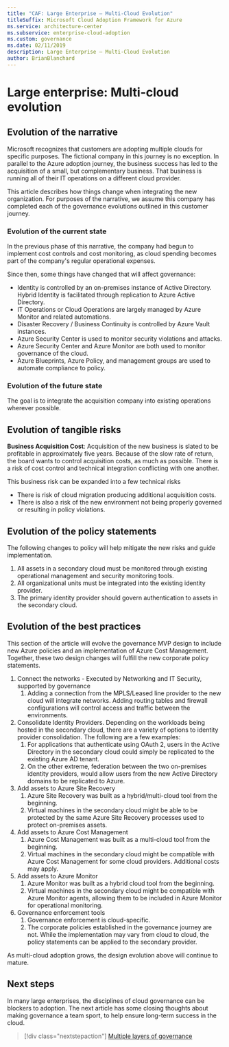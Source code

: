 ```yaml
---
title: "CAF: Large Enterprise – Multi-Cloud Evolution"
titleSuffix: Microsoft Cloud Adoption Framework for Azure
ms.service: architecture-center
ms.subservice: enterprise-cloud-adoption
ms.custom: governance
ms.date: 02/11/2019
description: Large Enterprise – Multi-Cloud Evolution
author: BrianBlanchard
---
```


# Large enterprise: Multi-cloud evolution

## Evolution of the narrative

Microsoft recognizes that customers are adopting multiple clouds for specific purposes. The fictional company in this journey is no exception. In parallel to the Azure adoption journey, the business success has led to the acquisition of a small, but complementary business. That business is running all of their IT operations on a different cloud provider.

This article describes how things change when integrating the new organization. For purposes of the narrative, we assume this company has completed each of the governance evolutions outlined in this customer journey.

### Evolution of the current state

In the previous phase of this narrative, the company had begun to implement cost controls and cost monitoring, as cloud spending becomes part of the company's regular operational expenses.

Since then, some things have changed that will affect governance:

- Identity is controlled by an on-premises instance of Active Directory. Hybrid Identity is facilitated through replication to Azure Active Directory.
- IT Operations or Cloud Operations are largely managed by Azure Monitor and related automations.
- Disaster Recovery / Business Continuity is controlled by Azure Vault instances.
- Azure Security Center is used to monitor security violations and attacks.
- Azure Security Center and Azure Monitor are both used to monitor governance of the cloud.
- Azure Blueprints, Azure Policy, and management groups are used to automate compliance to policy.

### Evolution of the future state

The goal is to integrate the acquisition company into existing operations wherever possible.

## Evolution of tangible risks

**Business Acquisition Cost**: Acquisition of the new business is slated to be profitable in approximately five years. Because of the slow rate of return, the board wants to control acquisition costs, as much as possible. There is a risk of cost control and technical integration conflicting with one another.

This business risk can be expanded into a few technical risks

- There is risk of cloud migration producing additional acquisition costs.
- There is also a risk of the new environment not being properly governed or resulting in policy violations.

## Evolution of the policy statements

The following changes to policy will help mitigate the new risks and guide implementation.

1. All assets in a secondary cloud must be monitored through existing operational management and security monitoring tools.
2. All organizational units must be integrated into the existing identity provider.
3. The primary identity provider should govern authentication to assets in the secondary cloud.

## Evolution of the best practices

This section of the article will evolve the governance MVP design to include new Azure policies and an implementation of Azure Cost Management. Together, these two design changes will fulfill the new corporate policy statements.

1. Connect the networks - Executed by Networking and IT Security, supported by governance
    1. Adding a connection from the MPLS/Leased line provider to the new cloud will integrate networks. Adding routing tables and firewall configurations will control access and traffic between the environments.
2. Consolidate Identity Providers. Depending on the workloads being hosted in the secondary cloud, there are a variety of options to identity provider consolidation. The following are a few examples:
    1. For applications that authenticate using OAuth 2, users in the Active Directory in the secondary cloud could simply be replicated to the existing Azure AD tenant.
    2. On the other extreme, federation between the two on-premises identity providers, would allow users from the new Active Directory domains to be replicated to Azure.
3. Add assets to Azure Site Recovery
    1. Azure Site Recovery was built as a hybrid/multi-cloud tool from the beginning.
    2. Virtual machines in the secondary cloud might be able to be protected by the same Azure Site Recovery processes used to protect on-premises assets.
4. Add assets to Azure Cost Management
    1. Azure Cost Management was built as a multi-cloud tool from the beginning.
    2. Virtual machines in the secondary cloud might be compatible with Azure Cost Management for some cloud providers. Additional costs may apply.
5. Add assets to Azure Monitor
    1. Azure Monitor was built as a hybrid cloud tool from the beginning.
    2. Virtual machines in the secondary cloud might be compatible with Azure Monitor agents, allowing them to be included in Azure Monitor for operational monitoring.
6. Governance enforcement tools
    1. Governance enforcement is cloud-specific.
    2. The corporate policies established in the governance journey are not. While the implementation may vary from cloud to cloud, the policy statements can be applied to the secondary provider.

As multi-cloud adoption grows, the design evolution above will continue to mature.

## Next steps

In many large enterprises, the disciplines of cloud governance can be blockers to adoption. The next article has some closing thoughts about making governance a team sport, to help ensure long-term success in the cloud.

> [!div class="nextstepaction"]
> [Multiple layers of governance](./multiple-layers-of-governance.md)
